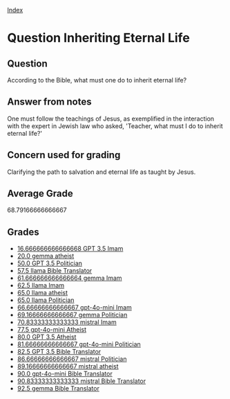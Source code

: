 
[Index](../../index.md)
# Question Inheriting Eternal Life
## Question
According to the Bible, what must one do to inherit eternal life?

## Answer from notes
One must follow the teachings of Jesus, as exemplified in the interaction with the expert in Jewish law who asked, 'Teacher, what must I do to inherit eternal life?'

## Concern used for grading
Clarifying the path to salvation and eternal life as taught by Jesus.

## Average Grade
68.79166666666667

## Grades
 * [16.666666666666668 GPT 3.5 Imam](../answers/GPT_3.5_Imam/Inheriting_Eternal_Life.md)
 * [20.0 gemma atheist](../answers/gemma_atheist/Inheriting_Eternal_Life.md)
 * [50.0 GPT 3.5 Politician](../answers/GPT_3.5_Politician/Inheriting_Eternal_Life.md)
 * [57.5 llama Bible Translator](../answers/llama_Bible_Translator/Inheriting_Eternal_Life.md)
 * [61.666666666666664 gemma Imam](../answers/gemma_Imam/Inheriting_Eternal_Life.md)
 * [62.5 llama Imam](../answers/llama_Imam/Inheriting_Eternal_Life.md)
 * [65.0 llama atheist](../answers/llama_atheist/Inheriting_Eternal_Life.md)
 * [65.0 llama Politician](../answers/llama_Politician/Inheriting_Eternal_Life.md)
 * [66.66666666666667 gpt-4o-mini Imam](../answers/gpt-4o-mini_Imam/Inheriting_Eternal_Life.md)
 * [69.16666666666667 gemma Politician](../answers/gemma_Politician/Inheriting_Eternal_Life.md)
 * [70.83333333333333 mistral Imam](../answers/mistral_Imam/Inheriting_Eternal_Life.md)
 * [77.5 gpt-4o-mini Atheist](../answers/gpt-4o-mini_Atheist/Inheriting_Eternal_Life.md)
 * [80.0 GPT 3.5 Atheist](../answers/GPT_3.5_Atheist/Inheriting_Eternal_Life.md)
 * [81.66666666666667 gpt-4o-mini Politician](../answers/gpt-4o-mini_Politician/Inheriting_Eternal_Life.md)
 * [82.5 GPT 3.5 Bible Translator](../answers/GPT_3.5_Bible_Translator/Inheriting_Eternal_Life.md)
 * [86.66666666666667 mistral Politician](../answers/mistral_Politician/Inheriting_Eternal_Life.md)
 * [89.16666666666667 mistral atheist](../answers/mistral_atheist/Inheriting_Eternal_Life.md)
 * [90.0 gpt-4o-mini Bible Translator](../answers/gpt-4o-mini_Bible_Translator/Inheriting_Eternal_Life.md)
 * [90.83333333333333 mistral Bible Translator](../answers/mistral_Bible_Translator/Inheriting_Eternal_Life.md)
 * [92.5 gemma Bible Translator](../answers/gemma_Bible_Translator/Inheriting_Eternal_Life.md)
